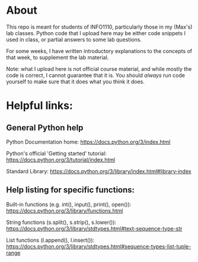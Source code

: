 
# About

This repo is meant for students of INFO1110, particularly those in my (Max's) lab classes.
Python code that I upload here may be either code snippets I used in class, or partial answers to some lab questions.

For some weeks, I have written introductory explanations to the concepts of that week, to supplement the lab material.

Note: what I upload here is not official course material, and while mostly the code is correct, I cannot guarantee that it is. You should *always* run code yourself to make sure that it does what you think it does.

# Helpful links:

## General Python help

Python Documentation home: https://docs.python.org/3/index.html

Python's official 'Getting started' tutorial:
https://docs.python.org/3/tutorial/index.html

Standard Library: https://docs.python.org/3/library/index.html#library-index

## Help listing for specific functions:

Built-in functions (e.g. int(), input(), print(), open()): https://docs.python.org/3/library/functions.html

String functions (s.split(), s.strip(), s.lower()): https://docs.python.org/3/library/stdtypes.html#text-sequence-type-str

List functions (l.append(), l.insert()): https://docs.python.org/3/library/stdtypes.html#sequence-types-list-tuple-range

